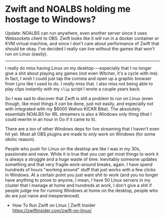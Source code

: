 # Zwift and NOALBS holding me hostage to Windows?

Update: NOALBS can run anywhere, even another server since it uses Websockets client to OBS. Zwift looks like it will run in a docker container or KVM virtual machine, and since I don't care about performance of Zwift that should be okay. I've decided I really can live without the games that won't run on Linux (easily).

----

I really do miss having Linux on my desktop---especially that I no longer give a shit about playing any games (not even Witcher, it's a cycle with me). In fact, I wish I could just tap the comma and open up a graphic browser from Lynx like I used to do. I *really* miss that. I also miss not being able to play clips instantly with my `clip` script I wrote a couple years back.

So I was sad to discover that Zwift is still a problem to run on Linux (even though, like most things it *can* be done, just not easily, and especially not with integrated with my \$6000 Wahoo KICKR Bike). The absolutely essentials NOALBS for IRL streamers is also a Windows only thing (that I could rewrite in an hour in Go if it came to it).

There are a ton of other Windows deps for live streaming that I haven't even hit yet. Most all OBS plugins are made to *only* work on Windows (for some idiotic reason).

People who push for Linux on the desktop are like I was in my 30s, passionate and naive. While it is true that you *can* get most things to work it is always a struggle and a huge waste of time. Inevitably someone updates something and that very fragile work-around breaks, again. I have spend hundreds of hours "working around" stuff that just works with a few clicks in Windows. At a certain point you just want shit to work (and you no longer have anything to prove to anyone, I mean, I have 50 Linux servers in my cluster that I manage at home and hundreds at work, I don't give a shit if people judge me for running Windows at home on the desktop, people who do are just naive and inexperienced).

* How To Run Zwift on Linux \| Zwift Insider  
  <https://zwiftinsider.com/zwift-on-linux/>
